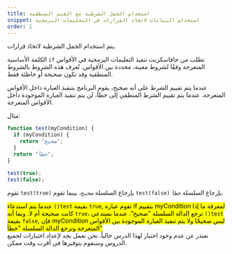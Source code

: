 ```yaml
---
title: استخدام الجمل الشرطية مع القيم المنطقية 
snippet: استخدام البيانات لاتخاذ القرارات في التعليمات البرمجية
order: 1
---
```


يتم استخدام الجمل الشرطية لاتخاذ قرارات.

الكلمة الأساسية `if` تطلب من جافاسكربت تنفيذ التعليمات البرمجية في الأقواس
المتعرجة وفقًا لشروط معينة، محددة بين الأقواس. تُعرف هذه الشروط بالشروط المنطقية
وقد تكون صحيحة أو خاطئة فقط.

عندما يتم تقييم الشرط على أنه صحيح، يقوم البرنامج بتنفيذ العبارة داخل الأقواس
المتعرجة. عندما يتم تقييم الشرط المنطقي إلى خطأ، لن يتم تنفيذ العبارة الموجودة
داخل الأقواس المتعرجة.

مثال:

```js
function test(myCondition) {
  if (myCondition) {
    return "صحيح";
  }
  return "خطأ";
}

test(true);
test(false);
```

تقوم `test(true)` بإرجاع السلسلة `صحيح`، بينما تقوم `test(false)` بإرجاع السلسلة
`خطأ`.

<mark>
عندما يتم استدعاء <code>()test</code> بقيمة <code>true</code>, تقوم عبارة if بتقييم myCondition لمعرفة ما إذا كانت صحيحة أم لا. وبما أنه <code>true</code>، ترجع الدالة السلسلة "صحيح". عندما نستدعي <code>()test</code> بقيمة <code>false</code>, فإن myCondition ليس صحيحًا ولا يتم تنفيذ العبارة الموجودة بين الأقواس المتعرجة وترجع الدالة السلسلة "خطأ"
</mark>

<div class="quiz">
نعتذر عن عدم وجود اختبار لهذا الدرس حالياً. نحن نعمل بجد لإعداد اختبارات لجميع الدروس وسنقوم بتوفيرها في أقرب وقت ممكن.
</div>
